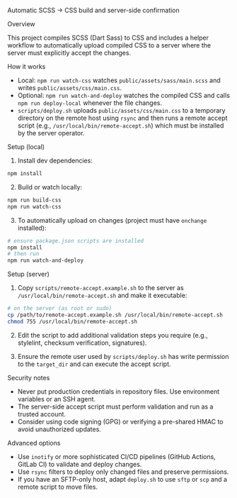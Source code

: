 Automatic SCSS -> CSS build and server-side confirmation

Overview

This project compiles SCSS (Dart Sass) to CSS and includes a helper workflow to automatically upload compiled CSS to a server where the server must explicitly accept the changes.

How it works

- Local: `npm run watch-css` watches `public/assets/sass/main.scss` and writes `public/assets/css/main.css`.
- Optional: `npm run watch-and-deploy` watches the compiled CSS and calls `npm run deploy-local` whenever the file changes.
- `scripts/deploy.sh` uploads `public/assets/css/main.css` to a temporary directory on the remote host using `rsync` and then runs a remote accept script (e.g., `/usr/local/bin/remote-accept.sh`) which must be installed by the server operator.

Setup (local)

1. Install dev dependencies:

```sh
npm install
```

2. Build or watch locally:

```sh
npm run build-css
npm run watch-css
```

3. To automatically upload on changes (project must have `onchange` installed):

```sh
# ensure package.json scripts are installed
npm install
# then run
npm run watch-and-deploy
```

Setup (server)

1. Copy `scripts/remote-accept.example.sh` to the server as `/usr/local/bin/remote-accept.sh` and make it executable:

```sh
# on the server (as root or sudo)
cp /path/to/remote-accept.example.sh /usr/local/bin/remote-accept.sh
chmod 755 /usr/local/bin/remote-accept.sh
```

2. Edit the script to add additional validation steps you require (e.g., stylelint, checksum verification, signatures).

3. Ensure the remote user used by `scripts/deploy.sh` has write permission to the `target_dir` and can execute the accept script.

Security notes

- Never put production credentials in repository files. Use environment variables or an SSH agent.
- The server-side accept script must perform validation and run as a trusted account.
- Consider using code signing (GPG) or verifying a pre-shared HMAC to avoid unauthorized updates.

Advanced options

- Use `inotify` or more sophisticated CI/CD pipelines (GitHub Actions, GitLab CI) to validate and deploy changes.
- Use `rsync` filters to deploy only changed files and preserve permissions.
- If you have an SFTP-only host, adapt `deploy.sh` to use `sftp` or `scp` and a remote script to move files.

